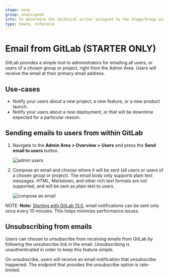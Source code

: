 ```yaml
---
stage: none
group: unassigned
info: To determine the technical writer assigned to the Stage/Group associated with this page, see https://about.gitlab.com/handbook/engineering/ux/technical-writing/#designated-technical-writers
type: howto, reference
---
```


# Email from GitLab **(STARTER ONLY)**

GitLab provides a simple tool to administrators for emailing all users, or users of
a chosen group or project, right from the Admin Area. Users will receive the email
at their primary email address.

## Use-cases

- Notify your users about a new project, a new feature, or a new product launch.
- Notify your users about a new deployment, or that will be downtime expected
  for a particular reason.

## Sending emails to users from within GitLab

1. Navigate to the **Admin Area > Overview > Users** and press the
   **Send email to users** button.

   ![admin users](email1.png)

1. Compose an email and choose where it will be sent (all users or users of a
   chosen group or project). The email body only supports plain text messages.
   HTML, Markdown, and other rich text formats are not supported, and will be
   sent as plain text to users.

   ![compose an email](email2.png)

NOTE: **Note:**
[Starting with GitLab 13.0](https://gitlab.com/gitlab-org/gitlab/-/issues/31509), email notifications can be sent only once every 10 minutes. This helps minimize performance issues.

## Unsubscribing from emails

Users can choose to unsubscribe from receiving emails from GitLab by following
the unsubscribe link in the email. Unsubscribing is unauthenticated in order
to keep this feature simple.

On unsubscribe, users will receive an email notification that unsubscribe happened.
The endpoint that provides the unsubscribe option is rate-limited.

<!-- ## Troubleshooting

Include any troubleshooting steps that you can foresee. If you know beforehand what issues
one might have when setting this up, or when something is changed, or on upgrading, it's
important to describe those, too. Think of things that may go wrong and include them here.
This is important to minimize requests for support, and to avoid doc comments with
questions that you know someone might ask.

Each scenario can be a third-level heading, e.g. `### Getting error message X`.
If you have none to add when creating a doc, leave this section in place
but commented out to help encourage others to add to it in the future. -->
